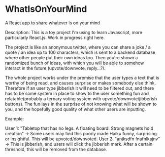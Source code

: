 # WhatIsOnYourMind
A React app to share whatever is on your mind

Description: This is a toy project I'm using to learn Javascript, more particularly React.js. Work in progress right here.

The project is like an anonymous twitter, where you can share a joke / a quote / an idea up to 100 characters, which is sent to a backend database where other people put their own ideas too. Then you're shown a randomized bunch of ideas, with which you will be able to somehow interact in the future (upvote/downvote, reply...?).

The whole project works under the premise that the user types a text that is worthy of being read, and causes surprise or makes somebody else think. Therefore if an user type jibberish it will need to be filtered out, and there has to be some system in place to show to the user something fun and relatable(probably a ternary voting system with upvote/downvote/jibberish buttons). The fun lays in the surprise of not knowing what will be shown to you, and the hopefully good quality of what other users are inputting.

Example:

User 1: "Tabletop that has no legs. A floating board. Strong magnets hold creation" -> Some users may find this poorly made Haiku funny, surprising or insightful. This will be upvoted/downvoted.
User 2: "anjksdfn fnafnlkajnv" -> This is jibberish, and users will click the jibberish mark. After a certain threshold, this will be removed from the database.
